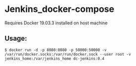 # Jenkins_docker-compose

Requires Docker 19.03.3 installed on host machine

## Usage:

`$ docker run -d -p 8080:8080 -p 50000:50000 -v /var/run/docker.socks:/var/run/docker.sock --user root -v jenkins_home:/var/jenkins_home dc-jenkins:0.4`
